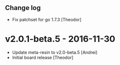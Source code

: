 Change log
-----------

* Fix patchset for go 1.7.3 [Theodor]

# v2.0.1-beta.5 - 2016-11-30

* Update meta-resin to v2.0-beta.5 [Andrei]
* Initial board release [Theodor]
